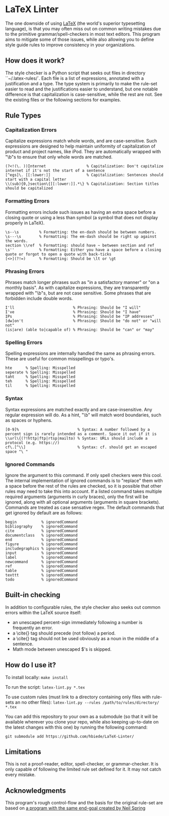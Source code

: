 # LaTeX Linter
The one downside of using [LaTeX](latex.org) (the world's superior typesetting language),
is that you may often miss out on common writing mistakes due to the primitive
grammar/spell-checkers in most text editors. This program aims to mitigate some of those
issues, while also allowing you to define style guide rules to improve consistency in your
organizations.

## How does it work?

The style checker is a Python script that seeks out files in directory ``~/.latex-rules/`.
Each file is a list of expressions, annotated with a justification and a type. The type
system is primarily to make the rule-set easier to read and the justifications easier to
understand, but one notable difference is that capitalization is case-sensitive, while the
rest are not. See the existing files or the following sections for examples.

## Rule Types
### Capitalization Errors

Capitalize expressions match whole words, and are case-sensitive. Such expressions are
designed to help maintain uniformity of capitalization of product and project names, like
iPod. They are automatically wrapped with "\b"s to ensure that only whole words are
matched.

```
(?<!(\. ))Internet                  % Capitalization: Don't capitalize internet if it's not the start of a sentence
[^egs]\. [[:lower:]]                % Capitalization: Sentences should start with a capital letter
\\(sub){0,}section\{[[:lower:]].*\} % Capitalization: Section titles should be capitalized
```


### Formatting Errors

Formatting errors include such issues as having an extra space before a closing quote or
using a less than symbol (a symbol that does not display properly in LaTeX).

```
\s--\s         % Formatting: the en-dash should be between numbers.
\s---\s        % Formatting: The em-dash should be right up against the words.
section \\ref  % Formatting: should have ~ between section and ref
\s''           % Formatting: Either you have a space before a closing quote or forgot to open a quote with back-ticks
[<>](?!=)      % Formatting: Should be \lt or \gt
```


### Phrasing Errors

Phrases match longer phrases such as "in a satisfactory manner" or "on a monthly basis".
As with capitalize expressions, they are transparently wrapped with "\b"s, but are not
case sensitive. Some phrases that are forbidden include double words.

```
I'll                          % Phrasing: Should be "I will"
I've                          % Phrasing: Should be "I have"
IPs                           % Phrasing: Should be "IP addresses"
[dw]on't                      % Phrasing: Should be "do not" or "will not"  
(is|are) (able to|capable of) % Phrasing: Should be "can" or "may"
```


### Spelling Errors

Spelling expressions are internally handled the same as phrasing errors. These are useful
for common misspellings or typo's.

```
hte      % Spelling: Misspelled
seperate % Spelling: Misspelled
taht     % Spelling: Misspelled
teh      % Spelling: Misspelled
til      % Spelling: Misspelled
```


### Syntax

Syntax expressions are matched exactly and are case-insensitive. Any regular expression
will do. As a hint, "\b" will match word boundaries, such as spaces or hyphens.

```
[0-9]%                          % Syntax: A number followed by a percent sign is rarely intended as a comment. Space it out if it is
\\url\{(?!http|ftp|rtsp|mailto) % Syntax: URLs should include a protocol (e.g. https://)
cf\.[^\\]                       % Syntax: cf. should get an escaped space "\ "
```


### Ignored Commands

Ignore the argument to this command. If only spell checkers were this cool. The internal
implementation of ignored commands is to "replace" them with a space before the rest of
the rules are checked, so it is possible that other rules may need to take this into
account. If a listed command takes multiple required arguments (arguments in curly
braces), only the first will be ignored, along with all optional arguments (arguments in
square brackets). Commands are treated as case sensative regex. The default commands that
get ignored by default are as follows:

```
begin           % ignoredCommand
bibliography    % ignoredCommand
cite            % ignoredCommand
documentclass   % ignoredCommand
end             % ignoredCommand
figure          % ignoredCommand
includegraphics % ignoredCommand
input           % ignoredCommand
label           % ignoredCommand
newcommand      % ignoredCommand
ref             % ignoredCommand
table           % ignoredCommand
texttt          % ignoredCommand
todo            % ignoredCommand
```


## Built-in checking

In addition to configurable rules, the style checker also seeks out common errors within
the LaTeX source itself:

  * an unescaped percent-sign immediately following a number is frequently an error.
  * a \cite{} tag should precede (not follow) a period.
  * a \cite{} tag should not be used obviously as a noun in the middle of a sentence.
  * Math mode between unescaped $'s is skipped.


## How do I use it?

To install locally:
`make install`

To run the script:
`latex-lint.py *.tex`

To use custom rules (must link to a directory containing only files with rule-sets an no
other files):
`latex-lint.py --rules /path/to/rules/directory/ *.tex`

You can add this repository to your own as a submodule (so that it will be available
wherever you clone your repo, while also keeping up-to-date on the latest changes with
this one) by running the following command:

```
git submodule add https://github.com/hbiede/LaTeX-Linter/
```


## Limitations

This is not a proof-reader, editor, spell-checker, or grammar-checker. It is only capable
of following the limited rule set defined for it. It may not catch every mistake.

## Acknowledgments
This program's rough control-flow and the basis for the original rule-set are based on [a
program with the same end-goal created by Neil
Spring](https://github.com/nspring/style-check)
